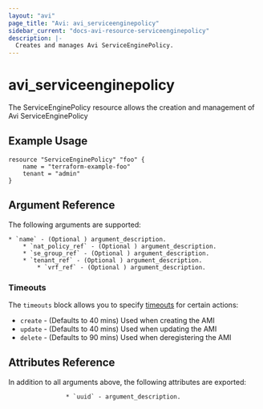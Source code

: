 ```yaml
---
layout: "avi"
page_title: "Avi: avi_serviceenginepolicy"
sidebar_current: "docs-avi-resource-serviceenginepolicy"
description: |-
  Creates and manages Avi ServiceEnginePolicy.
---
```


# avi_serviceenginepolicy

The ServiceEnginePolicy resource allows the creation and management of Avi ServiceEnginePolicy

## Example Usage

```hcl
resource "ServiceEnginePolicy" "foo" {
    name = "terraform-example-foo"
    tenant = "admin"
}
```

## Argument Reference

The following arguments are supported:

    * `name` - (Optional ) argument_description.
        * `nat_policy_ref` - (Optional ) argument_description.
        * `se_group_ref` - (Optional ) argument_description.
        * `tenant_ref` - (Optional ) argument_description.
            * `vrf_ref` - (Optional ) argument_description.
    
### Timeouts

The `timeouts` block allows you to specify [timeouts](https://www.terraform.io/docs/configuration/resources.html#timeouts) for certain actions:

* `create` - (Defaults to 40 mins) Used when creating the AMI
* `update` - (Defaults to 40 mins) Used when updating the AMI
* `delete` - (Defaults to 90 mins) Used when deregistering the AMI

## Attributes Reference

In addition to all arguments above, the following attributes are exported:

                    * `uuid` - argument_description.
        
